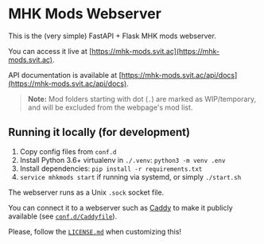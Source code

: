 # MHK Mods Webserver

This is the (very simple) FastAPI + Flask MHK mods webserver.

You can access it live at [https://mhk-mods.svit.ac](https://mhk-mods.svit.ac).

API documentation is available at [https://mhk-mods.svit.ac/api/docs](https://mhk-mods.svit.ac/api/docs).

> **Note:** Mod folders starting with dot (`.`) are marked as WIP/temporary, and will be excluded from the webpage's mod list.

## Running it locally (for development)

1. Copy config files from `conf.d`
2. Install Python 3.6+ virtualenv in `./.venv`: `python3 -m venv .env`
3. Install dependencies: `pip install -r requirements.txt`
4. `service mhkmods start` if running via systemd, or simply `./start.sh`

The webserver runs as a Unix `.sock` socket file.

You can connect it to a webserver such as [Caddy](https://caddyserver.com) to make it publicly available (see [`conf.d/Caddyfile`](https://github.com/SKevo18/mhk_mods/blob/main/webserver/conf.d/Caddyfile)).

Please, follow the [`LICENSE.md`](https://github.com/SKevo18/mhk_mods/blob/main/LICENSE.md) when customizing this!
